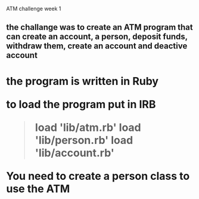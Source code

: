 ATM challenge week 1 <h2>

the challange was to create an ATM  program that can create an account, a person, deposit funds, withdraw them, create an account and deactive account <h1>

the program is written in Ruby

to load the program put in IRB
> load 'lib/atm.rb'
> load 'lib/person.rb'
> load 'lib/account.rb'

You need to create a person class to use the ATM 

